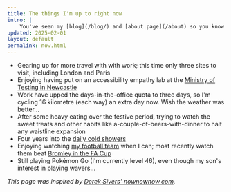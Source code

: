 ```yaml
---
title: The things I'm up to right now
intro: |
    You've seen my [blog](/blog/) and [about page](/about) so you know what I'm interested in and how I ended up doing what I do, but what am I up to *right now*?
updated: 2025-02-01
layout: default
permalink: now.html
---
```


- Gearing up for more travel with with work; this time only three sites to visit, including London and Paris
- Enjoying having put on an accessibility empathy lab at the [Ministry of Testing in Newcastle](https://qualityreobustom.blogspot.com/2025/01/sage-empathy-lab-210125.html)
- Work have upped the days-in-the-office quota to three days, so I'm cycling 16 kilometre (each way) an extra day now. Wish the weather was better…
- After some heavy eating over the festive period, trying to watch the sweet treats and other habits like a-couple-of-beers-with-dinner to halt any waistline expansion
- Four years into the [daily cold showers](https://www.bbc.co.uk/programmes/m000v83f)
- Enjoying watching [my football team](https://www.newcastleunited.com) when I can; most recently watch them beat [Bromley in the FA Cup](https://share.icloud.com/photos/079gMRuUmbHkKaCdna6o0KO7w)
- Still playing Pokémon Go (I'm currently level 46), even though my son's interest in playing wavers…

<i>This page was inspired by [Derek Sivers' nownownow.com](https://nownownow.com/about).</i>
